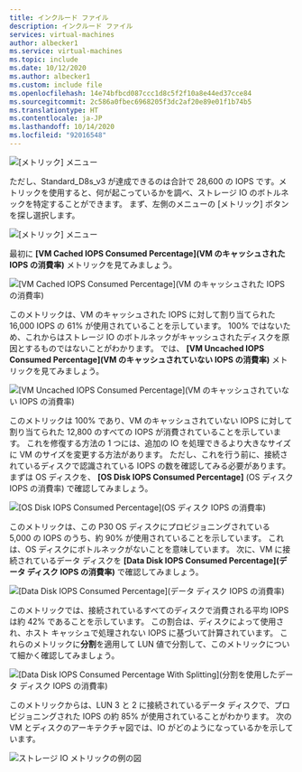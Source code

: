 ```yaml
---
title: インクルード ファイル
description: インクルード ファイル
services: virtual-machines
author: albecker1
ms.service: virtual-machines
ms.topic: include
ms.date: 10/12/2020
ms.author: albecker1
ms.custom: include file
ms.openlocfilehash: 14e74bfbcd087ccc1d8c5f2f10a8e44ed37cce84
ms.sourcegitcommit: 2c586a0fbec6968205f3dc2af20e89e01f1b74b5
ms.translationtype: HT
ms.contentlocale: ja-JP
ms.lasthandoff: 10/14/2020
ms.locfileid: "92016548"
---
```

![[メトリック] メニュー](media/vm-disk-performance/utilization-metrics-example/fio-output.jpg)

ただし、Standard_D8s_v3 が達成できるのは合計で 28,600 の IOPS です。メトリックを使用すると、何が起こっているかを調べ、ストレージ IO のボトルネックを特定することができます。 まず、左側のメニューの [メトリック] ボタンを探し選択します。

![[メトリック] メニュー](media/vm-disk-performance/utilization-metrics-example/metrics-menu.jpg)

最初に **[VM Cached IOPS Consumed Percentage]\(VM のキャッシュされた IOPS の消費率\)** メトリックを見てみましょう。

![[VM Cached IOPS Consumed Percentage]\(VM のキャッシュされた IOPS の消費率\)](media/vm-disk-performance/utilization-metrics-example/vm-cached.jpg)

このメトリックは、VM のキャッシュされた IOPS に対して割り当てられた 16,000 IOPS の 61% が使用されていることを示しています。 100% ではないため、これからはストレージ IO のボトルネックがキャッシュされたディスクを原因とするものではないことがわかります。 では、 **[VM Uncached IOPS Consumed Percentage]\(VM のキャッシュされていない IOPS の消費率\)** メトリックを見てみましょう。

![[VM Uncached IOPS Consumed Percentage]\(VM のキャッシュされていない IOPS の消費率\)](media/vm-disk-performance/utilization-metrics-example/vm-uncached.jpg)

このメトリックは 100% であり、VM のキャッシュされていない IOPS に対して割り当てられた 12,800 のすべての IOPS が消費されていることを示しています。 これを修復する方法の 1 つには、追加の IO を処理できるより大きなサイズに VM のサイズを変更する方法があります。 ただし、これを行う前に、接続されているディスクで認識されている IOPS の数を確認してみる必要があります。 まずは OS ディスクを、 **[OS Disk IOPS Consumed Percentage]** \(OS ディスク IOPS の消費率\) で確認してみましょう。

![[OS Disk IOPS Consumed Percentage]\(OS ディスク IOPS の消費率\)](media/vm-disk-performance/utilization-metrics-example/os-disk.jpg)

このメトリックは、この P30 OS ディスクにプロビジョニングされている 5,000 の IOPS のうち、約 90% が使用されていることを示しています。 これは、OS ディスクにボトルネックがないことを意味しています。 次に、VM に接続されているデータ ディスクを **[Data Disk IOPS Consumed Percentage]\(データ ディスク IOPS の消費率\)** で確認してみましょう。

![[Data Disk IOPS Consumed Percentage]\(データ ディスク IOPS の消費率\)](media/vm-disk-performance/utilization-metrics-example/data-disks-no-splitting.jpg)

このメトリックでは、接続されているすべてのディスクで消費される平均 IOPS は約 42% であることを示しています。 この割合は、ディスクによって使用され、ホスト キャッシュで処理されない IOPS に基づいて計算されています。 これらのメトリックに**分割**を適用して LUN 値で分割して、このメトリックについて細かく確認してみましょう。

![[Data Disk IOPS Consumed Percentage With Splitting]\(分割を使用したデータ ディスク IOPS の消費率\)](media/vm-disk-performance/utilization-metrics-example/data-disks-splitting.jpg)

このメトリックからは、LUN 3 と 2 に接続されているデータ ディスクで、プロビジョニングされた IOPS の約 85% が使用されていることがわかります。 次の VM とディスクのアーキテクチャ図では、IO がどのようになっているかを示しています。

![ストレージ IO メトリックの例の図](media/vm-disk-performance/utilization-metrics-example/metrics-diagram.jpg)
